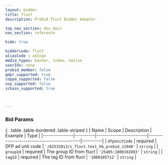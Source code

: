 ```yaml
---
layout: bidder
title: fluct
description: Prebid fluct Bidder Adaptor

top_nav_section: dev_docs
nav_section: reference

hide: true

biddercode: fluct
aliasCode : adingo
media_types: banner, video, native
userIds: none
prebid_member: false
gdpr_supported: true
coppa_supported: false
usp_supported: false
schain_supported: true



---
```


### Bid Params

{: .table .table-bordered .table-striped }
| Name          | Scope    | Description             | Example                                    | Type     |
|---------------|----------|-------------------------|--------------------------------------------|----------|
| `dfpUnitCode` | required | DFP ad unit code        | `'/62532913/s_fluct.test_hb_prebid_11940'` | `string` |
| `groupId`     | required | The group ID from fluct | `'25405:1000192893'`                       | `string` |
| `tagId`       | required | The tag ID from fluct   | `'1000105712'`                             | `string` |
